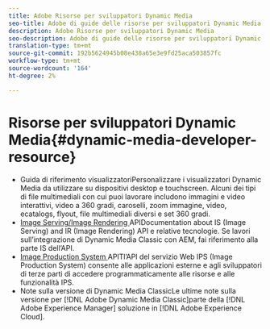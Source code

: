 ```yaml
---
title: Adobe Risorse per sviluppatori Dynamic Media
seo-title: Adobe di guide delle risorse per sviluppatori Dynamic Media per visualizzatori, servizio immagini, rendering delle immagini e produzione di immagini
description: Adobe Risorse per sviluppatori Dynamic Media
seo-description: Adobe di guide delle risorse per sviluppatori Dynamic Media per visualizzatori, servizio immagini, rendering delle immagini e produzione di immagini
translation-type: tm+mt
source-git-commit: 192b5624945b08e438a65e3e9fd25aca503857fc
workflow-type: tm+mt
source-wordcount: '164'
ht-degree: 2%

---
```



# Risorse per sviluppatori Dynamic Media{#dynamic-media-developer-resource}

* [](/help/aem-viewers-ref/homeviewers.md)<!-- (https://experienceleague.adobe.com/docs/dynamic-media-developer-resources/library/home.html?lang=en) -->
Guida di riferimento visualizzatoriPersonalizzare i visualizzatori Dynamic Media da utilizzare su dispositivi desktop e touchscreen. Alcuni dei tipi di file multimediali con cui puoi lavorare includono immagini e video interattivi, video a 360 gradi, caroselli, zoom immagine, video, ecatalogs, flyout, file multimediali diversi e set 360 gradi.
* [Image Serving/Image Rendering ](/help/aem-is-ir-api/homeisir.md)<!-- (https://experienceleague.adobe.com/docs/dynamic-media-developer-resources/image-serving-api/home.html?lang=en) -->
APIDocumentation about IS (Image Serving) and IR (Image Rendering) API e relative tecnologie. Se lavori sull’integrazione di Dynamic Media Classic con AEM, fai riferimento alla parte IS dell’API.
* [Image Production System ](/help/aem-ips-api/c-overview.md)
APITl’API del servizio Web IPS (Image Production System) consente alle applicazioni esterne e agli sviluppatori di terze parti di accedere programmaticamente alle risorse e alle funzionalità IPS.
* [](/help/s7-release-notes/s7rn2017.md)
Note sulla versione di Dynamic Media ClassicLe ultime note sulla versione per  [!DNL Adobe Dynamic Media Classic]parte della  [!DNL Adobe Experience Manager] soluzione in  [!DNL Adobe Experience Cloud].